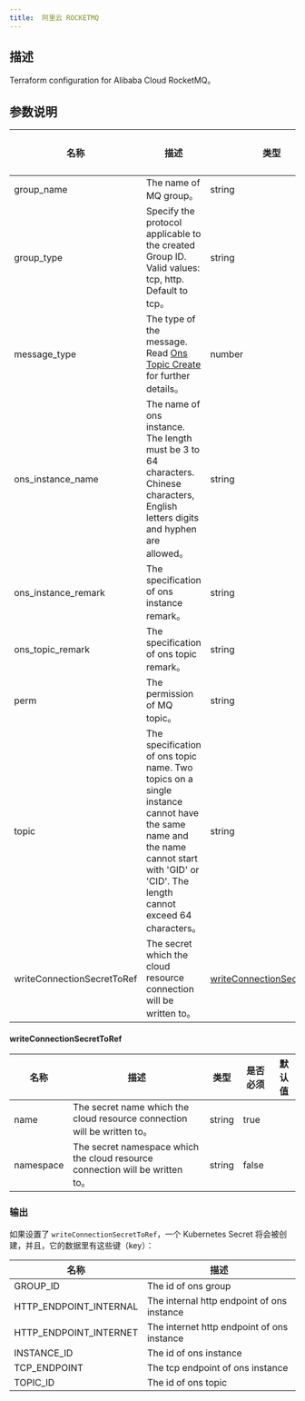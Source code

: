 ```yaml
---
title:  阿里云 ROCKETMQ
---
```


## 描述

Terraform configuration for Alibaba Cloud RocketMQ。

## 参数说明


 名称 | 描述 | 类型 | 是否必须 | 默认值 
 ------------ | ------------- | ------------- | ------------- | ------------- 
 group_name | The name of MQ group。 | string | false |  
 group_type | Specify the protocol applicable to the created Group ID. Valid values: tcp, http. Default to tcp。 | string | false |  
 message_type | The type of the message. Read [Ons Topic Create](https://www.alibabacloud.com/help/doc-detail/29591.html) for further details。 | number | false |  
 ons_instance_name | The name of ons instance. The length must be 3 to 64 characters. Chinese characters, English letters digits and hyphen are allowed。 | string | false |  
 ons_instance_remark | The specification of ons instance remark。 | string | false |  
 ons_topic_remark | The specification of ons topic remark。 | string | false |  
 perm | The permission of MQ topic。 | string | false |  
 topic | The specification of ons topic name. Two topics on a single instance cannot have the same name and the name cannot start with 'GID' or 'CID'. The length cannot exceed 64 characters。 | string | false |  
 writeConnectionSecretToRef | The secret which the cloud resource connection will be written to。 | [writeConnectionSecretToRef](#writeConnectionSecretToRef) | false |  


#### writeConnectionSecretToRef

 名称 | 描述 | 类型 | 是否必须 | 默认值 
 ------------ | ------------- | ------------- | ------------- | ------------- 
 name | The secret name which the cloud resource connection will be written to。 | string | true |  
 namespace | The secret namespace which the cloud resource connection will be written to。 | string | false |  


### 输出

如果设置了 `writeConnectionSecretToRef`，一个 Kubernetes Secret 将会被创建，并且，它的数据里有这些键（key）：

 名称 | 描述 
 ------------ | ------------- 
 GROUP_ID | The id of ons group
 HTTP_ENDPOINT_INTERNAL | The internal http endpoint of ons instance
 HTTP_ENDPOINT_INTERNET | The internet http endpoint of ons instance
 INSTANCE_ID | The id of ons instance
 TCP_ENDPOINT | The tcp endpoint of ons instance
 TOPIC_ID | The id of ons topic
